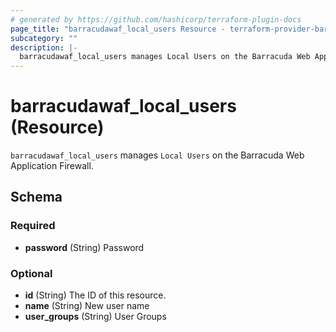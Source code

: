 ```yaml
---
# generated by https://github.com/hashicorp/terraform-plugin-docs
page_title: "barracudawaf_local_users Resource - terraform-provider-barracudawaf"
subcategory: ""
description: |-
  barracudawaf_local_users manages Local Users on the Barracuda Web Application Firewall.
---
```


# barracudawaf_local_users (Resource)

`barracudawaf_local_users` manages `Local Users` on the Barracuda Web Application Firewall.



<!-- schema generated by tfplugindocs -->
## Schema

### Required

- **password** (String) Password

### Optional

- **id** (String) The ID of this resource.
- **name** (String) New user name
- **user_groups** (String) User Groups


